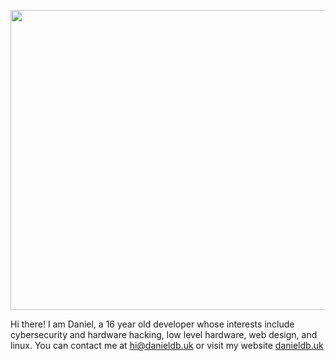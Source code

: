 <p align="center">
  <img width="1440" height="480" src="https://github.com/user-attachments/assets/4540bcda-d22e-4577-ab74-83c213c1e886" alt="Banner - Caption is hello, world!">
</p>

Hi there! I am Daniel, a 16 year old developer whose interests include cybersecurity and hardware hacking, low level hardware, web design, and linux.
You can contact me at [hi@danieldb.uk](mailto:hi@danieldb.uk) or visit my website [danieldb.uk](https://danieldb.uk/)

<!--
**Dragon863/Dragon863** is a ✨ _special_ ✨ repository because its `README.md` (this file) appears on your GitHub profile.

Here are some ideas to get you started:

- 🔭 I’m currently working on ...
- 🌱 I’m currently learning ...
- 👯 I’m looking to collaborate on ...
- 🤔 I’m looking for help with ...
- 💬 Ask me about ...
- 📫 How to reach me: ...
- 😄 Pronouns: ...
- ⚡ Fun fact: ...
-->
